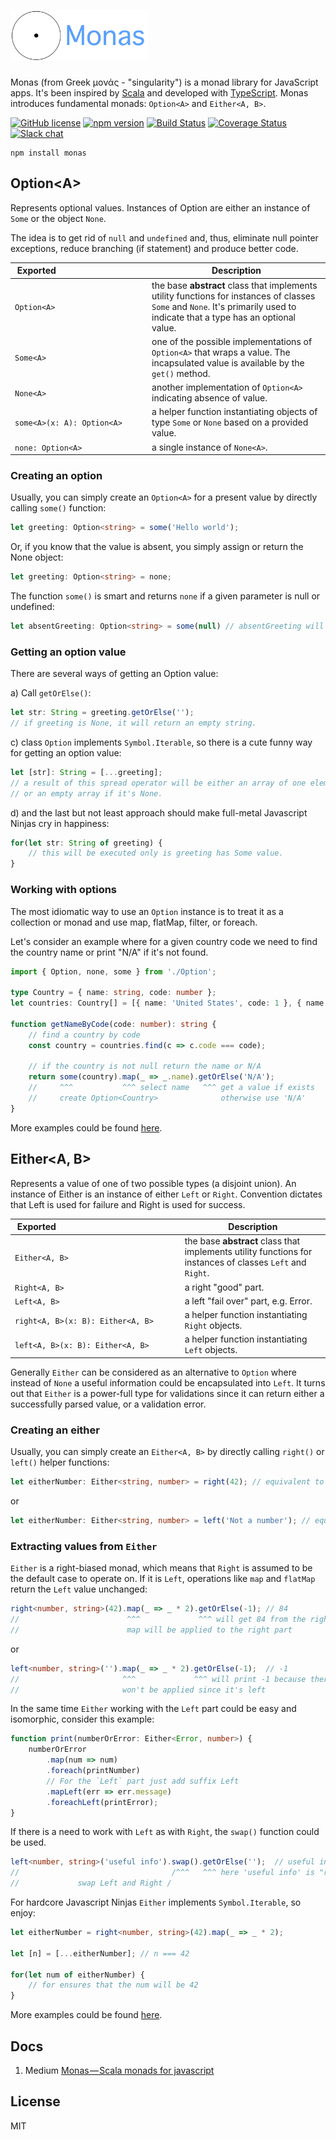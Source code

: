 # <a href='https://ddoronin.github.io/monas/'><img src="https://github.com/ddoronin/monas/blob/master/assets/Monas.png" alt="μονάς - Scala like monads for javascript" height="80px"/></a>

Monas (from Greek μονάς - "singularity") is a monad library for JavaScript apps. It's been inspired by [Scala](https://www.scala-lang.org) and developed with [TypeScript](http://www.typescriptlang.org). Monas introduces fundamental monads: `Option<A>` and `Either<A, B>`.

[![GitHub license](https://img.shields.io/badge/license-MIT-blue.svg)](https://github.com/ddoronin/monas/blob/master/LICENSE) 
[![npm version](https://img.shields.io/npm/v/monas.svg?style=flat)](https://www.npmjs.com/package/monas) 
[![Build Status](https://travis-ci.org/ddoronin/monas.svg?branch=master)](https://travis-ci.org/ddoronin/monas) 
[![Coverage Status](https://coveralls.io/repos/github/ddoronin/monas/badge.svg?branch=master)](https://coveralls.io/github/ddoronin/monas?branch=master)
[![Slack chat](https://now-examples-slackin-fpiresrxzs.now.sh/badge.svg)](https://now-examples-slackin-fpiresrxzs.now.sh) 

```
npm install monas
```

## Option&lt;A>

Represents optional values. Instances of Option are either an instance of `Some` or the object `None`.

The idea is to get rid of `null` and `undefined` and, thus, eliminate null pointer exceptions, reduce branching (if statement) and produce better code.

| &nbsp;Exported&nbsp;&nbsp;&nbsp;&nbsp;&nbsp;&nbsp;&nbsp;&nbsp;&nbsp;&nbsp;&nbsp;&nbsp;&nbsp;&nbsp;&nbsp;&nbsp;&nbsp;&nbsp;&nbsp;&nbsp;&nbsp;&nbsp;&nbsp;&nbsp;&nbsp;&nbsp;&nbsp;&nbsp;&nbsp;&nbsp;&nbsp;&nbsp;&nbsp;&nbsp;&nbsp;&nbsp;&nbsp;| Description |
| ------ | ----------- |
| `Option<A>`  | the base **abstract** class that implements utility functions for instances of classes `Some` and `None`. It's primarily used to indicate that a type has an optional value. |
| `Some<A>` |  one of the possible implementations of `Option<A>` that wraps a value. The incapsulated value is available by the `get()` method. |
| `None<A>` | another implementation of `Option<A>` indicating absence of value.|
| `some<A>(x: A): Option<A>` | a helper function instantiating objects of type `Some` or `None` based on a provided value.|
| `none: Option<A>` | a single instance of `None<A>`. |

### Creating an option

Usually, you can simply create an `Option<A>` for a present value by directly calling `some()` function:

```typescript
let greeting: Option<string> = some('Hello world');
```

Or, if you know that the value is absent, you simply assign or return the None object:

```typescript
let greeting: Option<string> = none;
```

The function `some()` is smart and returns `none` if a given parameter is null or undefined:

```typescript
let absentGreeting: Option<string> = some(null) // absentGreeting will be none
```

### Getting an option value

There are several ways of getting an Option value:

a) Call `getOrElse()`:
```typescript
let str: String = greeting.getOrElse(''); 
// if greeting is None, it will return an empty string.
```

c) class `Option` implements `Symbol.Iterable`, so there is a cute funny way for getting an option value:
```typescript
let [str]: String = [...greeting]; 
// a result of this spread operator will be either an array of one element if Option is Some 
// or an empty array if it's None.
```
d) and the last but not least approach should make full-metal Javascript Ninjas cry in happiness:
```typescript
for(let str: String of greeting) {
    // this will be executed only is greeting has Some value.
}
```

### Working with options

The most idiomatic way to use an `Option` instance is to treat it as a collection or monad and use map, flatMap, filter, or foreach.

Let's consider an example where for a given country code we need to find the country name or print "N/A" if it's not found. 

```typescript
import { Option, none, some } from './Option';

type Country = { name: string, code: number };
let countries: Country[] = [{ name: 'United States', code: 1 }, { name: 'United Kingdom', code: 44 }];

function getNameByCode(code: number): string {
    // find a country by code
    const country = countries.find(c => c.code === code);

    // if the country is not null return the name or N/A
    return some(country).map(_ => _.name).getOrElse('N/A');
    //     ^^^           ^^^ select name   ^^^ get a value if exists
    //     create Option<Country>              otherwise use 'N/A'
}
```

More examples could be found [here](https://github.com/ddoronin/monas/blob/master/test/Option.examples.spec.ts).

## Either&lt;A, B>

Represents a value of one of two possible types (a disjoint union). 
An instance of Either is an instance of either `Left` or `Right`.
Convention dictates that Left is used for failure and Right is used for success.

| &nbsp;Exported&nbsp;&nbsp;&nbsp;&nbsp;&nbsp;&nbsp;&nbsp;&nbsp;&nbsp;&nbsp;&nbsp;&nbsp;&nbsp;&nbsp;&nbsp;&nbsp;&nbsp;&nbsp;&nbsp;&nbsp;&nbsp;&nbsp;&nbsp;&nbsp;&nbsp;&nbsp;&nbsp;&nbsp;&nbsp;&nbsp;&nbsp;&nbsp;&nbsp;&nbsp;&nbsp;&nbsp;&nbsp;&nbsp;&nbsp;&nbsp;&nbsp;&nbsp;&nbsp;&nbsp;&nbsp;&nbsp;&nbsp;&nbsp;&nbsp;&nbsp;&nbsp; | Description |
| ------ | ----------- |
| `Either<A, B>`| the base **abstract** class that implements utility functions for instances of classes `Left` and `Right`. |
| `Right<A, B>` | a right "good" part. |
| `Left<A, B>` | a left "fail over" part, e.g. Error. |
| `right<A, B>(x: B): Either<A, B>` | a helper function instantiating `Right` objects. |
| `left<A, B>(x: B): Either<A, B>` | a helper function instantiating `Left` objects. |

Generally `Either` can be considered as an alternative to `Option` where instead of 
`None` a useful information could be encapsulated into `Left`. 
It turns out that `Either` is a power-full type for validations 
since it can return either a successfully parsed value, or a validation error.

### Creating an either

Usually, you can simply create an `Either<A, B>` by directly calling `right()` or `left()` helper functions:

```typescript
let eitherNumber: Either<string, number> = right(42); // equivalent to new Right(42)
```

or

```typescript
let eitherNumber: Either<string, number> = left('Not a number'); // equivalent to new Left('Not a number')
```

### Extracting values from `Either`

`Either` is a right-biased monad, which means that `Right` is assumed to be the default case to operate on. 
If it is `Left`, operations like `map` and `flatMap` return the `Left` value unchanged:

```typescript
right<number, string>(42).map(_ => _ * 2).getOrElse(-1); // 84
//                        ^^^             ^^^ will get 84 from the right 
//                        map will be applied to the right part 
```

or

```typescript
left<number, string>('').map(_ => _ * 2).getOrElse(-1);  // -1
//                       ^^^             ^^^ will print -1 because there's no any right
//                       won't be applied since it's left
```

In the same time `Either` working with the `Left` part could be easy and isomorphic, consider this example:

```typescript
function print(numberOrError: Either<Error, number>) {
    numberOrError
        .map(num => num)
        .foreach(printNumber)
        // For the `Left` part just add suffix Left
        .mapLeft(err => err.message)
        .foreachLeft(printError);
}
```

If there is a need to work with `Left` as with `Right`, the `swap()` function could be used.

```typescript
left<number, string>('useful info').swap().getOrElse('');  // useful info
//                                  /^^^   ^^^ here 'useful info' is "right" 
//             swap Left and Right /
```

For hardcore Javascript Ninjas `Either` implements `Symbol.Iterable`, so enjoy:
```typescript
let eitherNumber = right<number, string>(42).map(_ => _ * 2);

let [n] = [...eitherNumber]; // n === 42

for(let num of eitherNumber) {
    // for ensures that the num will be 42
}
```

More examples could be found [here](https://github.com/ddoronin/monas/blob/master/test/Either.examples.spec.ts).

## Docs

1. Medium
  [Monas — Scala monads for javascript](https://medium.com/@dmitrydoronin/monas-scala-monads-for-javascript-1e9cd7e82113)


## License

MIT

